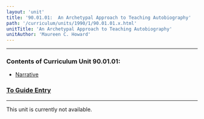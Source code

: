 ```yaml
---
layout: 'unit'
title: '90.01.01:  An Archetypal Approach to Teaching Autobiography'
path: '/curriculum/units/1990/1/90.01.01.x.html'
unitTitle: 'An Archetypal Approach to Teaching Autobiography'
unitAuthor: 'Maureen C. Howard'
---
```


<body>
<hr/>
 <h3>
  Contents of Curriculum Unit 90.01.01:
 </h3>
 <ul>
  <a href="#a">
   <li>
    Narrative
   </li>
  </a>
 </ul>
 <h3>
  <a href="../../../guides/1990/1/90.01.01.x.html">
   To Guide Entry
  </a>
 </h3>
<hr/>
 This unit is currently not available.

</body>

